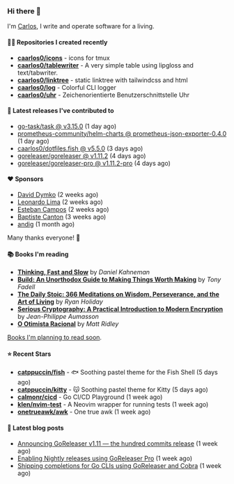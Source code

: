 ### Hi there 👋

I'm [Carlos](https://caarlos0.dev), I write and operate software for a living.

#### 👨‍💻 Repositories I created recently
- **[caarlos0/icons](https://github.com/caarlos0/icons)** - icons for tmux
- **[caarlos0/tablewriter](https://github.com/caarlos0/tablewriter)** - A very simple table using lipgloss and text/tabwriter.
- **[caarlos0/linktree](https://github.com/caarlos0/linktree)** - static linktree with tailwindcss and html
- **[caarlos0/log](https://github.com/caarlos0/log)** - Colorful CLI logger
- **[caarlos0/uhr](https://github.com/caarlos0/uhr)** - Zeichenorientierte Benutzerschnittstelle Uhr

#### 🚀 Latest releases I've contributed to


- [go-task/task @ v3.15.0](https://github.com/go-task/task/releases/tag/v3.15.0) (1 day ago)
- [prometheus-community/helm-charts @ prometheus-json-exporter-0.4.0](https://github.com/prometheus-community/helm-charts/releases/tag/prometheus-json-exporter-0.4.0) (1 day ago)
- [caarlos0/dotfiles.fish @ v5.5.0](https://github.com/caarlos0/dotfiles.fish/releases/tag/v5.5.0) (3 days ago)
- [goreleaser/goreleaser @ v1.11.2](https://github.com/goreleaser/goreleaser/releases/tag/v1.11.2) (4 days ago)
- [goreleaser/goreleaser-pro @ v1.11.2-pro](https://github.com/goreleaser/goreleaser-pro/releases/tag/v1.11.2-pro) (4 days ago)

#### ❤️ Sponsors
- [David Dymko](https://github.com/ddymko) (2 weeks ago)
- [Leonardo Lima](https://github.com/leozz37) (2 weeks ago)
- [Esteban Campos](https://github.com/stvmachine) (2 weeks ago)
- [Baptiste Canton](https://github.com/batmac) (3 weeks ago)
- [andig](https://github.com/andig) (1 month ago)

Many thanks everyone! 🙏

#### 📚 Books I'm reading
- **[Thinking, Fast and Slow](https://www.goodreads.com/book/show/13135899-thinking-fast-and-slow)** by _Daniel Kahneman_
- **[Build: An Unorthodox Guide to Making Things Worth Making](https://www.goodreads.com/book/show/58733670-build)** by _Tony Fadell_
- **[The Daily Stoic: 366 Meditations on Wisdom, Perseverance, and the Art of Living](https://www.goodreads.com/book/show/29093292-the-daily-stoic)** by _Ryan Holiday_
- **[Serious Cryptography: A Practical Introduction to Modern Encryption](https://www.goodreads.com/book/show/36265193-serious-cryptography)** by _Jean-Philippe Aumasson_
- **[O Otimista Racional](https://www.goodreads.com/book/show/32706964-o-otimista-racional)** by _Matt Ridley_

[Books I'm planning to read soon](https://www.amazon.com.br/hz/wishlist/ls/EB8P7VS717SV).

#### ⭐ Recent Stars


- **[catppuccin/fish](https://github.com/catppuccin/fish)** - 🐟 Soothing pastel theme for the Fish Shell (5 days ago)
- **[catppuccin/kitty](https://github.com/catppuccin/kitty)** - 😽 Soothing pastel theme for Kitty (5 days ago)
- **[calmonr/cicd](https://github.com/calmonr/cicd)** - Go CI/CD Playground (1 week ago)
- **[klen/nvim-test](https://github.com/klen/nvim-test)** - A Neovim wrapper for running tests (1 week ago)
- **[onetrueawk/awk](https://github.com/onetrueawk/awk)** - One true awk (1 week ago)

#### 📄 Latest blog posts
- [Announcing GoReleaser v1.11 — the hundred commits release](https://carlosbecker.com/posts/goreleaser-v1.11/) (1 week ago)
- [Enabling Nightly releases using GoReleaser Pro](https://carlosbecker.com/posts/goreleaser-nightly/) (1 week ago)
- [Shipping completions for Go CLIs using GoReleaser and Cobra](https://carlosbecker.com/posts/golang-completions-cobra/) (1 week ago)

